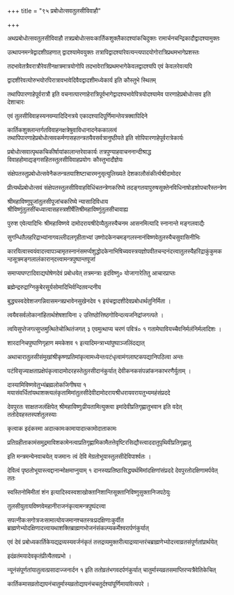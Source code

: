 +++
title = "९५ प्रबोधोत्सवतुलसीविवाहौ"

+++

अथप्रबोधोत्सवतुलसीविवाहौ तत्रप्रबोधोत्सवःकार्तिकशुक्लैकादश्यांकचिदुक्तः रामार्चनचन्द्रिकादौद्वादश्यामुक्तः

उत्थापनमन्त्रेद्वादशीग्रहणात् द्वादश्यामेवयुक्तः तत्रापिद्वादश्यांरेवत्यन्त्यपादयोगोरात्रिप्रथमभागेप्रशस्तः

तदभावेतत्रैवरात्रौरेवतीनक्षत्रमात्रयोगोपि तदभावेरात्रिप्रथमभागेकेवलद्वादश्यपि एवं केवलरेवत्यपि

द्वादशीरेवत्योरुभयोरपिरात्रावभावेदिवैवद्वादशीमध्येकार्य इति कौस्तुभे स्थितम्

तथापिपारणाहेपूर्वरात्रौ इति वचनात्पारणाहेरात्रिपूर्वभागेद्वादश्यभावेपित्रयोदश्यामेव पारणाहेप्रबोधोत्सव इति देशाचारः

एवं तुलसीविवाहस्यनवम्यादिदिनत्रये एकादश्यादिपूर्णिमान्तेयत्रक्वापिदिने

कार्तिकशुक्लान्तर्गतविवाहनक्षत्रेषुवाविधानादनेककालत्वं तथापिपारणाहेप्रबोधोत्सवकर्मणासहतन्त्रतयैवसर्वत्रानुष्ठीयते इति सोपिपारणाहेपूर्वरात्रेकार्यः

प्रबोधोत्सवात्पृथकचिकीर्षायांकालान्तरेवाकार्यः तत्रपुण्याहवाचननान्दीश्राद्ध विवाहहोमाद्यङ्गसहितस्तुलसीविवाहप्रयोगः कौस्तुभादौज्ञेयः

संक्षेपतस्तुप्रबोधोत्सवेनैकतन्त्रतयाशिष्टाचारमनुसृत्युलिख्यते देशकालौसंकीर्त्यश्रीदामोदर

प्रीत्यर्थंप्रबोधोत्सवं संक्षेपतस्तुलसीविवाहविधिंचतन्त्रेणकरिष्ये तदङ्गतयापुरुषसूक्तेनविधिनाषोडशोपचारैस्तन्त्रेण

श्रीमहाविष्णुपूजांतुलसीपूजांचकरिष्ये न्यासादिविधाय श्रीविष्णुंतुलसींचध्यात्वासहस्त्रशीर्षेतिश्रीमहाविष्णुंतुलसीचावाह्य

पुरुश एवेत्यादिभिः श्रीमहाविष्णवे दामोदरायश्रीदेव्यैतुलस्यैचनम आसनमित्यादि स्नानान्ते मङ्गलवाद्यैः

सुगन्धितैलहरिद्राभ्यांनागवल्लीदलगृहीताभ्यां उष्णोदकेनचमङ्गलस्नानंविष्णवेतुलस्यैचसुवासिनीभिः

कारयित्वास्वयंवादत्त्वापञ्चामृतस्नानंसमर्प्यशुद्धोदकेनाभिषिच्यवस्त्रयज्ञोपवीतचन्दनंदत्त्वातुलस्यैहरिद्राकुंकुमकन्ठसूत्रमङ्गलालंकारान्‌दत्त्वामन्त्रपुष्पान्तपूजां

समाप्यघण्टादिवाद्यघोषेणदेवं प्रबोधयेत् तत्रमन्त्राः इदंविष्णु० योजागारेतितु आचारप्राप्तः

ब्रह्मेन्द्ररुद्राग्निकुबेरसूर्यसोमादिभिर्वन्दितवन्दनीय

बुद्ध्यस्वदेवेशजगन्निवासमन्त्रप्रभावेनसुखेनदेव १ इयंचद्वादशीदेवप्रबोधार्थतुनिर्मिता ।

त्वयैवसर्वलोकानांहितार्थशेषशायिना २ उत्तिष्ठोत्तिष्ठगोविन्दत्यजनिद्रांजगत्पते ।

त्वयिसुप्तेजगत्सुप्तमुत्थितेचोत्थितंजगत् ३ एवमुत्थाप्य चरणं पवित्रं० १ गतामेघावियच्चैवनिर्मलंनिर्मलादिशः ।

शारदानिचपुष्पाणिगृहाण ममकेशव १ इत्यादिमन्त्राभ्यांपुष्पाञ्जलिंदद्यात्

अथाचारातुलसीसंमुखांश्रीकृष्णप्रतिमांकृत्वामध्येन्तःपटंधृत्वामंगलाष्टकपद्यानिपठित्वा अन्तः

पटंविसृज्याक्षताप्रक्षेपंकृत्वादामोदरहस्तेतुलसीदानंकुर्यात् देवीकनकसंपन्नांकनकाभरणैर्युताम् ।

दास्यामिविष्णवेतुभ्यंब्रह्मलोकजिगीषया १ मयासंवर्धितांयथाशक्त्यलंकृतामिमांतुलसीदेवीदामोदरायश्रीधरायवरायतुभ्यमहंसंप्रददे

देवपुरतः साक्षतजलंक्षिपेत् श्रीमहाविष्णुःप्रीयतामित्युक्त्वा इमांदेवीप्रतिगृह्णातुभवान इति वदेत् ततोदेवहस्तस्पर्शतुलस्याः

कृत्वाक इदंकस्मा अदात्कामःकामायादात्कामोदाताकामः

प्रतिग्रहीताकामंसमुद्रमाविशकामेनत्वाप्रतिगृह्णामिकामैतत्तेवृष्टिरसिद्यौस्त्वाददातुपृथिवीप्रतिगृह्णातु

इति मन्त्रमन्येनवाचयेत् यजमानः त्वं देवि मेग्रतोभूयास्तुलसीदेविपार्श्वतः ।

देवित्वं पृष्ठतोभूयास्त्वद्दानान्मोक्षमाप्नुयाम् १ दानस्यप्रतिष्ठासिद्ध्यर्थमिमांदक्षिणांसंप्रददे देवपुरतोदक्षिणामर्पयेत् ततः

स्वस्तिनोमिमीतां शंन इत्यादिस्वस्वशाखोक्तानिशान्तिसूक्तानिविष्णुसुक्तानिजपठेयुः

तुलसीयुतायविष्णवेमहानीराजनंकृत्वामन्त्रपुष्पंदत्त्वा

सपत्नीकःसगोत्रजःसामात्योयजमानश्चतस्त्रःप्रदक्षिणाःकुर्वीत ब्राह्मणेभ्योदक्षिणादत्त्वायथाशक्तिब्राह्मणभोजनंसंकल्प्यकर्मेश्वरार्पणंकुर्यात्

एवं देवं प्रबोध्यकार्तिकेयद्यद्रव्यस्यवर्जनंकृतं तत्तद्रव्यमुक्तरीत्याद्रव्यान्तरंचब्राह्मणेभ्योदत्त्वाव्रतसंपूर्णतांप्रार्थयेत्

इदंव्रतंमयादेवकृतंप्रीत्यैतवप्रभो ।

न्यूनंसंपूर्णतांयातुत्वत्प्रसादाज्जनार्दन १ इति ततोव्रतंभगवदर्पणंकुर्यात् चातुर्मास्यव्रतसमाप्तिरप्यत्रैवेतिकेचित्

कार्तिकमासव्रतोद्यापनंचातुर्मास्यव्रतोद्यापनंचचतुर्दश्यांपूर्णिमायांवेत्यपरे ।
